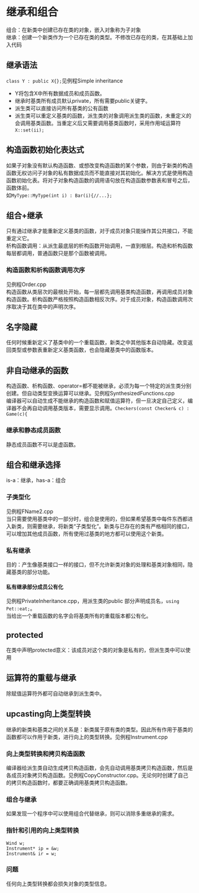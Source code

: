 # 继承和组合
组合：在新类中创建已存在类的对象，嵌入对象称为子对象  
继承：创建一个新类作为一个已存在类的类型。不修改已存在的类，在其基础上加入代码  
## 继承语法
`class Y : public X{};`见例程Simple inheritance   
- Y将包含X中所有数据成员和成员函数。
- 继承时基类所有成员默认private，所有需要public关键字。
- 派生类可以直接访问所有基类的公有函数
- 派生类可以重定义基类的函数，派生类的对象调用派生类的函数，未重定义的会调用基类函数。当重定义后又需要调用基类函数时，采用作用域运算符`X::set(ii);`

## 构造函数初始化表达式
如果子对象没有默认构造函数、或想改变构造函数的某个参数，则由于新类的构造函数无权访问子对象的私有数据成员而不能直接对其初始化。解决方式是使用构造函数初始化表。将对子对象构造函数的调用语句放在构造函数参数表和冒号之后，函数体前。  
如`MyType::MyType(int i) : Bar(i){//...};`

## 组合+继承
只有通过继承才能重新定义基类的函数，对于成员对象只能操作其公共接口，不能重定义它。  
析构函数调用：从派生最底层的析构函数开始调用，一直到根层。构造和析构函数每层都调用，普通函数只是那个函数被调用。

### 构造函数和析构函数调用次序
见例程Order.cpp  
构造函数从类层次的最根处开始，每一层都先调用基类构造函数，再调用成员对象构造函数。析构函数严格按照构造函数相反次序。对于成员对象，构造函数调用次序取决于其在类中的声明次序。

## 名字隐藏
任何时候重新定义了基类中的一个重载函数，新类之中其他版本自动隐藏。改变返回类型或参数表重新定义基类函数，也会隐藏基类中的函数版本。

## 非自动继承的函数
构造函数、析构函数、operator=都不能被继承，必须为每一个特定的派生类分别创建。但自动类型变换运算可以继承。见例程SynthesizedFunctions.cpp  
编译器可以自动生成不能继承的构造函数和赋值运算符，但一旦决定自己定义，编译器不会再自动调用基类版本，需要显示调用。`Checkers(const Checker& c) : Game(c){`
### 继承和静态成员函数
静态成员函数不可以是虚函数。

## 组合和继承选择
is-a：继承，has-a：组合
### 子类型化
见例程FName2.cpp  
当只需要使用基类中的一部分时，组合是使用的，但如果希望基类中每件东西都进入新类，则需要继承，将新类“子类型化”。新类与已存在的类有严格相同的接口，可以增加其他成员函数，所有使用过基类的地方都可以使用这个新类。
### 私有继承
目的：产生像基类接口一样的接口，但不允许新类对象的处理和基类对象相同，隐藏基类的部分功能。
#### 私有继承部分成员公有化
见例程PrivateInheritance.cpp，用派生类的public 部分声明成员名，`using Pet::eat;`。  
当给出一个重载函数的名字会将基类所有的重载版本都公有化。

## protected
在类中声明protected意义：该成员对这个类的对象是私有的，但派生类中可以使用

## 运算符的重载与继承
除赋值运算符外都可自动继承到派生类中。

## upcasting向上类型转换
继承的新类和基类之间的关系是：新类属于原有类的类型。因此所有作用于基类的函数都可以作用于新类，进行向上的类型转换。见例程Instrument.cpp
### 向上类型转换和拷贝构造函数
编译器给派生类自动生成拷贝构造函数，会先自动调用基类拷贝构造函数，然后是各成员对象拷贝构造函数。见例程CopyConstructor.cpp。无论何时创建了自己的拷贝构造函数时，都要正确调用基类拷贝构造函数。

### 组合与继承
如果发现一个程序中可以使用组合代替继承，则可以消除多重继承的需求。

### 指针和引用的向上类型转换
```
Wind w;
Instrument* ip = &w;
Instrument& ir = w;
```
### 问题
任何向上类型转换都会损失对象的类型信息。
